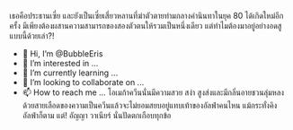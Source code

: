 เธอคือประธานเซี่ย และยังเป็นเซี่ยเสี่ยวหลานที่ฆ่าตัวตายท่ามกลางคำนินทาในยุค 80 ได้เกิดใหม่อีกครั้ง มีเพียงต้องผสานความสามารถของสองตัวตนให้รวมเป็นหนึ่งเดียว แต่ทำไมต้องมาอยู่อย่างอดสูแบบนี้ด้วยเล่า?!
- 👋 Hi, I’m @BubbleEris
- 👀 I’m interested in ...
- 🌱 I’m currently learning ...
- 💞️ I’m looking to collaborate on ...
- 📫 How to reach me ...
โอเมก้าควีนนั่นมีความสวย สง่า สูงส่งและมีกลิ่นอายชวนลุ่มหลง ด้วยสายเลือดของความเป็นควีนแล้วจะไม่ยอมสยบอยู่แทบเท้าของอัลฟ่าคนไหน แม้กระทั่งคิงอัลฟ่าก็ตาม แต่! อัญญา วาเนียร์ นั่นปัดตกเกือบทุกข้อ
<!---
BubbleEris/BubbleEris is a ✨ special ✨ repository because its `README.md` (this file) appears on your GitHub profile.
You can click the Preview link to take a look at your changes.
--->
